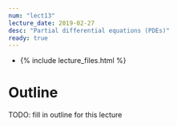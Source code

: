 ```yaml
---
num: "lect13"
lecture_date: 2019-02-27
desc: "Partial differential equations (PDEs)"
ready: true
---
```


* {% include lecture_files.html %}

# Outline

TODO: fill in outline for this lecture
